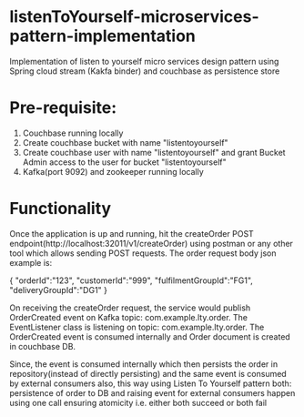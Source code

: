 # listenToYourself-microservices-pattern-implementation
Implementation of listen to yourself micro services design pattern using Spring cloud stream (Kakfa binder) and couchbase as persistence store 

# Pre-requisite:
1. Couchbase running locally
2. Create couchbase bucket with name "listentoyourself"
3. Create couchbase user with name "listentoyourself" and grant Bucket Admin access to the user for bucket "listentoyourself"
4. Kafka(port 9092) and zookeeper running locally

# Functionality
Once the application is up and running, hit the createOrder POST endpoint(http://localhost:32011/v1/createOrder) using postman or any other tool which allows sending POST requests. The order request body json example is:

{
	"orderId":"123",
	"customerId":"999",
	"fulfilmentGroupId":"FG1",
	"deliveryGroupId":"DG1"
}

On receiving the createOrder request, the service would publish OrderCreated event on Kafka topic: com.example.lty.order. The EventListener class is listening on topic: com.example.lty.order. The OrderCreated event is consumed internally and Order document is created in couchbase DB.


Since, the event is consumed internally which then persists the order in repository(instead of directly persisting)  and the same event is consumed by external consumers also, this way using Listen To Yourself pattern both: persistence of order to DB and raising event for external consumers happen using one call ensuring atomicity i.e. either both succeed or both fail
